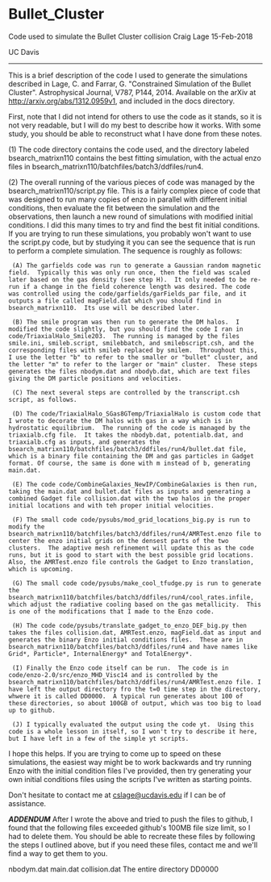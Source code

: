 # Bullet_Cluster
Code used to simulate the Bullet Cluster collision
Craig Lage 15-Feb-2018

UC Davis

************************************************************************************

This is a brief description of the code I used to generate the simulations described in  Lage, C. and Farrar, G. "Constrained Simulation of the Bullet Cluster". Astrophysical Journal, V787, P144, 2014. Available on the arXiv at http://arxiv.org/abs/1312.0959v1, and included in the docs directory.

First, note that I did not intend for others to use the code as it stands, so it is not very readable, but I will do my best to describe how it works.  With some study, you should be able to reconstruct what I have done from these notes.

(1) The code directory contains the code used, and the directory labeled bsearch_matrixn110 contains the best fitting simulation, with the actual enzo files in bsearch_matrixn110/batchfiles/batch3/ddfiles/run4.

(2) The overall running of the various pieces of code was managed by the bsearch_matrixn110/script.py file.  This is a fairly complex piece of code that was designed to run many copies of enzo in parallel with different initial conditions, then evaluate the fit between the simulation and the observations, then launch a new round of simulations with modified initial conditions.  I did this many times to try and find the best fit initial conditions.  If you are trying to run these simulations, you probably won't want to use the script.py code, but by studying it you can see the sequence that is run to perform a complete simulation.  The sequence is roughly as follows:

     (A) The garfields code was run to generate a Gaussian random magnetic field.  Typically this was only run once, then the field was scaled later based on the gas density (see step H).  It only needed to be re-run if a change in the field coherence length was desired. The code was controlled using the code/garfields/garFields_par file, and it outputs a file called magField.dat which you should find in bsearch_matrixn110.  Its use will be described later.

     (B) The smile program was then run to generate the DM halos.  I modified the code slightly, but you should find the code I ran in code/TriaxialHalo_Smile203.  The running is managed by the files smile.ini, smileb.script, smilebbatch, and smilebscript.csh, and the corresponding files with smileb replaced by smilem.  Throughout this, I use the letter "b" to refer to the smaller or "bullet" cluster, and the letter "m" to refer to the larger or "main" cluster.  These steps generates the files nbodym.dat and nbodyb.dat, which are text files giving the DM particle positions and velocities.

     (C) The next several steps are controlled by the transcript.csh script, as follows.

     (D) The code/TriaxialHalo_SGas8GTemp/TriaxialHalo is custom code that I wrote to decorate the DM halos with gas in a way which is in hydrostatic equilibrium.  The running of the code is managed by the triaxialb.cfg file.  It takes the nbodyb.dat, potentialb.dat, and triaxialb.cfg as inputs, and generates the bsearch_matrixn110/batchfiles/batch3/ddfiles/run4/bullet.dat file, which is a binary file containing the DM and gas particles in Gadget format. Of course, the same is done with m instead of b, generating main.dat.

     (E) The code code/CombineGalaxies_NewIP/CombineGalaxies is then run, taking the main.dat and bullet.dat files as inputs and generating a combined Gadget file collision.dat with the two halos in the proper initial locations and with teh proper initial velocities.

     (F) The small code code/pysubs/mod_grid_locations_big.py is run to modify the bsearch_matrixn110/batchfiles/batch3/ddfiles/run4/AMRTest.enzo file to center the enzo initial grids on the densest parts of the two clusters.  The adaptive mesh refinement will update this as the code runs, but it is good to start with the best possible grid locations.  Also, the AMRTest.enzo file controls the Gadget to Enzo translation, which is upcoming.

     (G) The small code code/pysubs/make_cool_tfudge.py is run to generate the bsearch_matrixn110/batchfiles/batch3/ddfiles/run4/cool_rates.infile, which adjust the radiative cooling based on the gas metallicity.  This is one of the modifications that I made to the Enzo code.

     (H) The code code/pysubs/translate_gadget_to_enzo_DEF_big.py then takes the files collision.dat, AMRTest.enzo, magField.dat as input and generates the binary Enzo initial conditions files.  These are in bsearch_matrixn110/batchfiles/batch3/ddfiles/run4 and have names like Grid*, Particle*, InternalEnergy* and TotalEnergy*.

     (I) Finally the Enzo code itself can be run.  The code is in code/enzo-2.0/src/enzo_MHD_Visc14 and is controlled by the bsearch_matrixn110/batchfiles/batch3/ddfiles/run4/AMRTest.enzo file. I have left the output directory fro the t=0 time step in the directory, whwere it is called DD0000.  A typical run generates about 100 of these directories, so about 100GB of output, which was too big to load up to github.

     (J) I typically evaluated the output using the code yt.  Using this code is a whole lesson in itself, so I won't try to describe it here, but I have left in a few of the simple yt scripts.

I hope this helps.  If you are trying to come up to speed on these simulations, the easiest way might be to work backwards and try running Enzo with the initial condition files I've provided, then try generating your own initial conditions files using the scripts I've written as starting points.

Don't hesitate to contact me at cslage@ucdavis.edu if I can be of assistance.


***ADDENDUM***  After I wrote the above and tried to push the files to github, I found that the following files exceeded github's 100MB file size limit, so I had to delete them.  You should be able to recreate these files by following the steps I outlined above, but if you need these files, contact me and we'll find a way to get them to you.

nbodym.dat
main.dat
collision.dat
The entire directory DD0000
